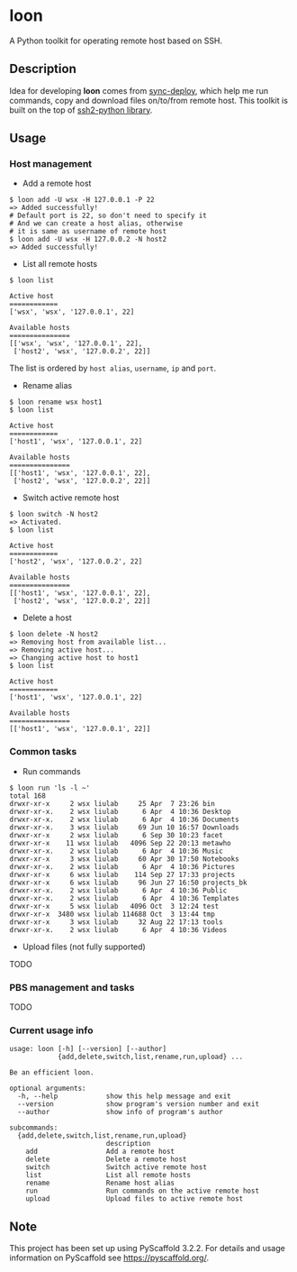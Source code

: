 # loon

A Python toolkit for operating remote host based on SSH.

## Description

Idea for developing **loon** comes from [sync-deploy](https://github.com/ShixiangWang/sync-deploy), which help me run commands, copy and download files on/to/from remote host. This toolkit is built on the top of [ssh2-python library](https://github.com/ParallelSSH/ssh2-python).

## Usage

### Host management

- Add a remote host

```shell
$ loon add -U wsx -H 127.0.0.1 -P 22
=> Added successfully!
# Default port is 22, so don't need to specify it
# And we can create a host alias, otherwise
# it is same as username of remote host
$ loon add -U wsx -H 127.0.0.2 -N host2      
=> Added successfully!
```

- List all remote hosts

```shell
$ loon list

Active host
============
['wsx', 'wsx', '127.0.0.1', 22]

Available hosts
===============
[['wsx', 'wsx', '127.0.0.1', 22],
 ['host2', 'wsx', '127.0.0.2', 22]]
```

The list is ordered by `host alias`, `username`, `ip` and `port`.

- Rename alias

```shell
$ loon rename wsx host1
$ loon list

Active host
============
['host1', 'wsx', '127.0.0.1', 22]

Available hosts
===============
[['host1', 'wsx', '127.0.0.1', 22],
 ['host2', 'wsx', '127.0.0.2', 22]]
```

- Switch active remote host

```shell
$ loon switch -N host2
=> Activated.
$ loon list

Active host
============
['host2', 'wsx', '127.0.0.2', 22]

Available hosts
===============
[['host1', 'wsx', '127.0.0.1', 22],
 ['host2', 'wsx', '127.0.0.2', 22]]
```

- Delete a host

```shell
$ loon delete -N host2
=> Removing host from available list...
=> Removing active host...
=> Changing active host to host1
$ loon list

Active host
============
['host1', 'wsx', '127.0.0.1', 22]

Available hosts
===============
[['host1', 'wsx', '127.0.0.1', 22]]
```

### Common tasks

- Run commands

```shell
$ loon run 'ls -l ~'
total 168
drwxr-xr-x     2 wsx liulab     25 Apr  7 23:26 bin
drwxr-xr-x.    2 wsx liulab      6 Apr  4 10:36 Desktop
drwxr-xr-x.    2 wsx liulab      6 Apr  4 10:36 Documents
drwxr-xr-x.    3 wsx liulab     69 Jun 10 16:57 Downloads
drwxr-xr-x     2 wsx liulab      6 Sep 30 10:23 facet
drwxr-xr-x    11 wsx liulab   4096 Sep 22 20:13 metawho
drwxr-xr-x.    2 wsx liulab      6 Apr  4 10:36 Music
drwxr-xr-x     3 wsx liulab     60 Apr 30 17:50 Notebooks
drwxr-xr-x.    2 wsx liulab      6 Apr  4 10:36 Pictures
drwxr-xr-x     6 wsx liulab    114 Sep 27 17:33 projects
drwxr-xr-x     6 wsx liulab     96 Jun 27 16:50 projects_bk
drwxr-xr-x.    2 wsx liulab      6 Apr  4 10:36 Public
drwxr-xr-x.    2 wsx liulab      6 Apr  4 10:36 Templates
drwxr-xr-x     5 wsx liulab   4096 Oct  3 12:24 test
drwxr-xr-x  3480 wsx liulab 114688 Oct  3 13:44 tmp
drwxr-xr-x     3 wsx liulab     32 Aug 22 17:13 tools
drwxr-xr-x.    2 wsx liulab      6 Apr  4 10:36 Videos
```

- Upload files (not fully supported)

TODO

### PBS management and tasks

TODO

### Current usage info

```shell
usage: loon [-h] [--version] [--author]
            {add,delete,switch,list,rename,run,upload} ...

Be an efficient loon.

optional arguments:
  -h, --help            show this help message and exit
  --version             show program's version number and exit
  --author              show info of program's author

subcommands:
  {add,delete,switch,list,rename,run,upload}
                        description
    add                 Add a remote host
    delete              Delete a remote host
    switch              Switch active remote host
    list                List all remote hosts
    rename              Rename host alias
    run                 Run commands on the active remote host
    upload              Upload files to active remote host
```

## Note

This project has been set up using PyScaffold 3.2.2. For details and usage
information on PyScaffold see https://pyscaffold.org/.
